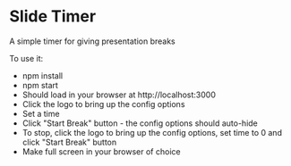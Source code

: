 # Slide Timer

A simple timer for giving presentation breaks

To use it:

* npm install
* npm start
* Should load in your browser at http://localhost:3000
* Click the logo to bring up the config options
* Set a time
* Click "Start Break" button - the config options should auto-hide
* To stop, click the logo to bring up the config options, set time to 0 and click "Start Break" button
* Make full screen in your browser of choice

